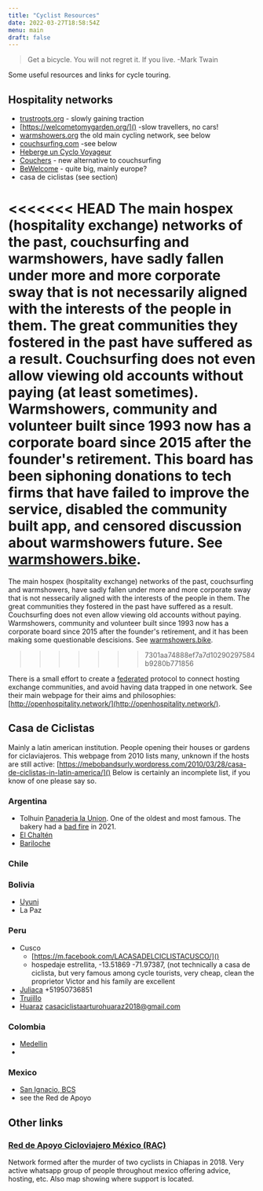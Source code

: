 ```yaml
---
title: "Cyclist Resources"
date: 2022-03-27T18:58:54Z
menu: main
draft: false
---
```


> Get a bicycle. You will not regret it. If you live. -Mark Twain

Some useful resources and links for cycle touring.

## Hospitality networks

- [trustroots.org]() - slowly gaining traction
- [https://welcometomygarden.org/]() -slow travellers, no cars!
- [warmshowers.org]() the old main cycling network, see below
- [couchsurfing.com]() -see below
- [Heberge un Cyclo Voyageur](https://facebook.com/groups/555958764898796)
- [Couchers](www.couchers.org) - new alternative to couchsurfing
- [BeWelcome](https://www.bewelcome.org/) - quite big, mainly europe?
- casa de ciclistas (see section)

<<<<<<< HEAD
The main hospex (hospitality exchange) networks of the past, couchsurfing and warmshowers, have sadly fallen under more and more corporate sway that is not necessarily aligned with the interests of the people in them. The great communities they fostered in the past have suffered as a result. Couchsurfing does not even allow viewing old accounts without paying (at least sometimes). Warmshowers, community and volunteer built since 1993 now has a corporate board since 2015 after the founder's retirement. This board has been siphoning donations to tech firms that have failed to improve the service, disabled the community built app, and censored discussion about warmshowers future. See [warmshowers.bike](warmshowers.bike). 
=======
The main hospex (hospitality exchange) networks of the past, couchsurfing and warmshowers, have sadly fallen under more and more corporate sway that is not nessecarily aligned with the interests of the people in them. The great communities they fostered in the past have suffered as a result. Couchsurfing does not even allow viewing old accounts without paying. Warmshowers, community and volunteer built since 1993 now has a corporate board since 2015 after the founder's retirement, and it has been making some questionable descisions. See  [warmshowers.bike](warmshowers.bike). 
>>>>>>> 7301aa74888ef7a7d10290297584b9280b771856

There is a small effort to create a [federated](https://en.m.wikipedia.org/wiki/Federated_social_network) protocol to connect hosting exchange communities, and avoid having data trapped in one network. See their main webpage for their aims and philosophies: [http://openhospitality.network/](http://openhospitality.network/).

## Casa de Ciclistas

Mainly a latin american institution. People opening their houses or gardens for ciclaviajeros.  This webpage from 2010 lists many, unknown if the hosts are still active: [https://mebobandsurly.wordpress.com/2010/03/28/casa-de-ciclistas-in-latin-america/]()
Below is certainly an incomplete list, if you know of one please say so.


### Argentina

- Tolhuin [Panaderia la Union](https://www.panaderialaunion.com.ar/). One of the oldest and most famous. The bakery had a [bad fire](https://www.telam.com.ar/notas/202101/542432-incendio-destruyo-la-mitica-panaderia-la-union-en-la-ciudad-fueguina-de-tolhuin.html) in 2021.
- [El Chaltén](https://facebook.com/florchalten/)
- [Bariloche](https://m.facebook.com/casaciclistabariloche/)

### Chile

### Bolivia
- [Uyuni](https://facebook.com/La-Casa-Ciclista-Ping%C3%BCi-Uyuni-Bolivia-2283024538687664/)
- La Paz
### Peru
- Cusco
    - [https://m.facebook.com/LACASADELCICLISTACUSCO/]()
     - hospedaje estrellita, -13.51869 -71.97387, (not technically a casa de ciclista, but very famous among cycle tourists, very cheap, clean the proprietor Victor and his family are excellent
- [Juliaca](https://facebook.com/lacasaciclistajuliaca)
+51950736851
- [Trujillo](https://m.facebook.com/casaciclistatrujillo)
- [Huaraz](https://facebook.com/Casa-Ciclista-Arturo-Huaraz-2110635712589734/)
casaciclistaarturohuaraz2018@gmail.com

### Colombia
- [Medellin](https://facebook.com/CasaCiclistaMedellin/)
- 
### Mexico
- [San Ignacio, BCS](https://facebook.com/lacasadelcyclista)
- see the Red de Apoyo

## Other links

### [Red de Apoyo Cicloviajero México (RAC\)](https://racmx.org/)
Network formed after the murder of two cyclists in Chiapas in 2018. Very active whatsapp group of people throughout mexico offering advice, hosting, etc. Also map showing where support is located. 




